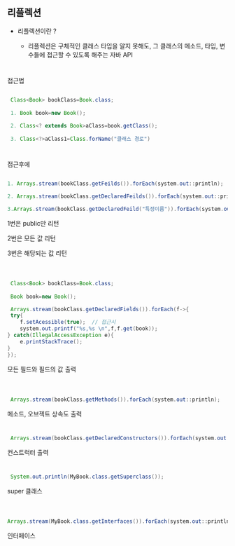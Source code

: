 #

## 리플렉션 

- 리플렉션이란 ?

    - 리플렉션은 구체적인 클래스 타입을 알지 못해도, 그 클래스의 메소드, 타입, 변수들에 접근할 수 있도록 해주는 자바 API
    
#
접근법    
~~~java

 Class<Book> bookClass=Book.class;
 
 1. Book book=new Book();
 
 2. Class<? extends Book>aClass=book.getClass();
 
 3. Class<?>aClass1=Class.forName("클래스 경로") 

~~~
#
접근후에

~~~java

1. Arrays.stream(bookClass.getFeilds()).forEach(system.out::println);

2. Arrays.stream(bookClass.getDeclaredFeilds()).forEach(system.out::println);

3.Arrays.stream(bookClass.getDeclaredFeild("특정이름")).forEach(system.out::println);
~~~

1번은 public만 리턴

2번은 모든 값 리턴

3번은 해당되는 값 리턴
#
~~~java

 Class<Book> bookClass=Book.class;
 
 Book book=new Book();

 Arrays.stream(bookClass.getDeclaredFields()).forEach(f->{
 try{
    f.setAcessible(true);  // 접근시
    system.out.printf("%s,%s \n",f,f.get(book));
} catch(IllegalAccessException e){
    e.printStackTrace();
}
});
~~~

모든 필드와 필드의 값 출력
#

~~~java

 Arrays.stream(bookClass.getMethods()).forEach(system.out::println);

~~~

메소드, 오브젝트 상속도 출력

#
~~~java
 Arrays.stream(bookClass.getDeclaredConstructors()).forEach(system.out::println);
~~~

컨스트럭터 출력

#

~~~java
 System.out.println(MyBook.class.getSuperclass());
~~~

super 클래스

#

~~~java

Arrays.stream(MyBook.class.getInterfaces()).forEach(system.out::println);

~~~
인터페이스 










